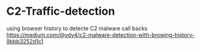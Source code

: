 # C2-Traffic-detection
using browser history to detecte C2 malware call backs 
https://medium.com/@ydy4/c2-malware-detection-with-browing-history-9bbb3252d1c1
